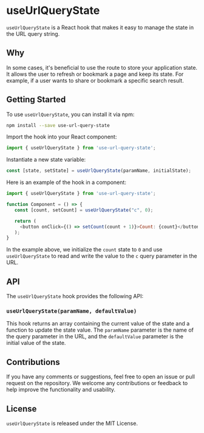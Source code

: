 # useUrlQueryState
`useUrlQueryState` is a React hook that makes it easy to manage the state in the URL query string.

## Why
In some cases, it's beneficial to use the route to store your application state. It allows the user to refresh or bookmark a page and keep its state. For example, if a user wants to share or bookmark a specific search result.

## Getting Started
To use `useUrlQueryState`, you can install it via npm:

```bash
npm install --save use-url-query-state
```

Import the hook into your React component:

```javascript
import { useUrlQueryState } from 'use-url-query-state';
```

Instantiate a new state variable:
```javascript
const [state, setState] = useUrlQueryState(paramName, initialState);
```

Here is an example of the hook in a component:

```javascript
import { useUrlQueryState } from 'use-url-query-state';

function Component = () => {
   const [count, setCount] = useUrlQueryState("c", 0);

   return (
     <button onClick={() => setCount(count + 1)}>Count: {count}</button>
   );
}
```

In the example above, we initialize the `count` state to `0` and use `useUrlQueryState` to read and write the value to the `c` query parameter in the URL.

## API

The `useUrlQueryState` hook provides the following API:

### `useUrlQueryState(paramName, defaultValue)`

This hook returns an array containing the current value of the state and a function to update the state value. The `paramName` parameter is the name of the query parameter in the URL, and the `defaultValue` parameter is the initial value of the state.

## Contributions

If you have any comments or suggestions, feel free to open an issue or pull request on the repository. We welcome any contributions or feedback to help improve the functionality and usability.

## License
`useUrlQueryState` is released under the MIT License.